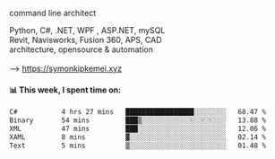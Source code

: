 command line architect

Python, C#, .NET, WPF , ASP.NET, mySQL <br>
Revit, Navisworks, Fusion 360, APS, CAD <br>
architecture, opensource & automation<br>
<br>
--> https://symonkipkemei.xyz

#### 📊 This week, I spent time on:
<!--START_SECTION:waka-->

```txt
C#           4 hrs 27 mins   █████████████████░░░░░░░░   68.47 %
Binary       54 mins         ███▒░░░░░░░░░░░░░░░░░░░░░   13.88 %
XML          47 mins         ███░░░░░░░░░░░░░░░░░░░░░░   12.06 %
XAML         8 mins          ▓░░░░░░░░░░░░░░░░░░░░░░░░   02.14 %
Text         5 mins          ▒░░░░░░░░░░░░░░░░░░░░░░░░   01.48 %
```

<!--END_SECTION:waka-->

